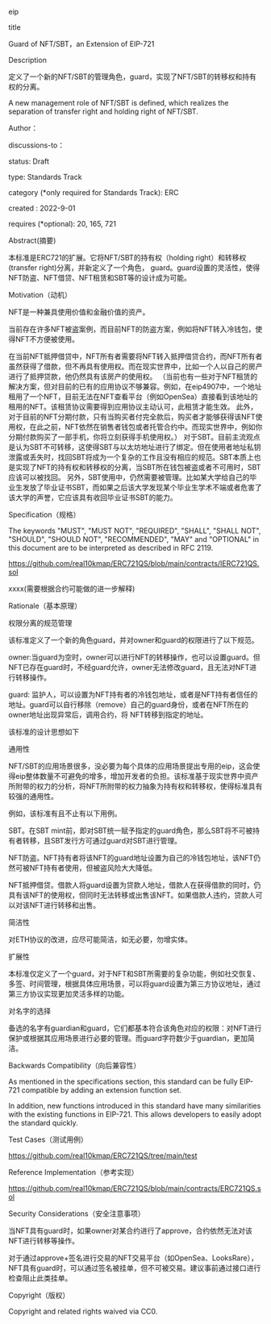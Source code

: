 
eip

title

Guard of NFT/SBT，an Extension of EIP-721

Description

定义了一个新的NFT/SBT的管理角色，guard，实现了NFT/SBT的转移权和持有权的分离。

A new management role of NFT/SBT is defined, which realizes the separation of transfer right and holding right of NFT/SBT.

Author：

discussions-to：

status: Draft	

type: Standards Track	

category (*only required for Standards Track): ERC	

created	: 2022-9-01

requires (*optional): 20, 165, 721

Abstract(摘要)

本标准是ERC721的扩展。它将NFT/SBT的持有权（holding right）和转移权(transfer right)分离，并新定义了一个角色， guard。guard设置的灵活性，使得NFT防盗、NFT借贷、NFT租赁和SBT等的设计成为可能。

Motivation（动机）

NFT是一种兼具使用价值和金融价值的资产。

当前存在许多NFT被盗案例，而目前NFT的防盗方案，例如将NFT转入冷钱包，使得NFT不方便被使用。

在当前NFT抵押借贷中，NFT所有者需要将NFT转入抵押借贷合约，而NFT所有者虽然获得了借款，但不再具有使用权。而在现实世界中，比如一个人以自己的房产进行了抵押贷款，他仍然具有该房产的使用权。
（当前也有一些对于NFT租赁的解决方案，但对目前的已有的应用协议不够兼容。例如，在eip4907中，一个地址租用了一个NFT，目前无法在NFT查看平台（例如OpenSea）直接看到该地址的租用的NFT。该租赁协议需要得到应用协议主动认可，此租赁才能生效。
此外，对于目前的NFT分期付款，只有当购买者付完全款后，购买者才能够获得该NFT使用权，在此之前，NFT依然在销售者钱包或者托管合约中。而现实世界中，例如你分期付款购买了一部手机，你将立刻获得手机使用权。）
对于SBT。目前主流观点是认为SBT不可转移，这使得SBT与以太坊地址进行了绑定。但在使用者地址私钥泄露或丢失时，找回SBT将成为一个复杂的工作且没有相应的规范。SBT本质上也是实现了NFT的持有权和转移权的分离，当SBT所在钱包被盗或者不可用时，SBT应该可以被找回。
另外，SBT使用中，仍然需要被管理。比如某大学给自己的毕业生发放了毕业证书SBT，而如果之后该大学发现某个毕业生学术不端或者危害了该大学的声誉，它应该具有收回毕业证书SBT的能力。

Specification（规格）

The keywords "MUST", "MUST NOT", "REQUIRED", "SHALL", "SHALL NOT", "SHOULD", "SHOULD NOT", "RECOMMENDED", "MAY" and "OPTIONAL" in this document are to be interpreted as described in RFC 2119.

https://github.com/real10kmap/ERC721QS/blob/main/contracts/IERC721QS.sol

xxxx(需要根据合约可能做的进一步解释)

Rationale（基本原理）

权限分离的规范管理

该标准定义了一个新的角色guard，并对owner和guard的权限进行了以下规范。

owner:当guard为空时，owner可以进行NFT的转移操作，也可以设置guard。但NFT已存在guard时，不经guard允许，owner无法修改guard，且无法对NFT进行转移操作。

guard: 监护人，可以设置为NFT持有者的冷钱包地址，或者是NFT持有者信任的地址。guard可以自行移除（remove）自己的guard身份，或者在NFT所在的owner地址出现异常后，调用合约，将 NFT转移到指定的地址。

该标准的设计思想如下

通用性

NFT/SBT的应用场景很多，没必要为每个具体的应用场景提出专用的eip，这会使得eip整体数量不可避免的增多，增加开发者的负担。该标准基于现实世界中资产所附带的权力的分析，将NFT所附带的权力抽象为持有权和转移权，使得标准具有较强的通用性。

例如，该标准有且不止有以下用例。

SBT。在SBT mint前，即对SBT统一赋予指定的guard角色，那么SBT将不可被持有者转移，且SBT发行方可通过guard对SBT进行管理。

NFT防盗。NFT持有者将该NFT的guard地址设置为自己的冷钱包地址，该NFT仍然可被NFT持有者使用，但被盗风险大大降低。

NFT抵押借贷。借款人将guard设置为贷款人地址，借款人在获得借款的同时，仍具有该NFT的使用权，但同时无法转移或出售该NFT。如果借款人违约，贷款人可以对该NFT进行转移和出售。

简洁性

对ETH协议的改进，应尽可能简洁，如无必要，勿增实体。

扩展性

本标准仅定义了一个guard，对于NFT和SBT所需要的复杂功能，例如社交恢复、多签、时间管理，根据具体应用场景，可以将guard设置为第三方协议地址，通过第三方协议实现更加灵活多样的功能。

对名字的选择

备选的名字有guardian和guard，它们都基本符合该角色对应的权限：对NFT进行保护或根据其应用场景进行必要的管理。而guard字符数少于guardian，更加简洁。

Backwards Compatibility（向后兼容性）

As mentioned in the specifications section, this standard can be fully EIP-721 compatible by adding an extension function set.

In addition, new functions introduced in this standard have many similarities with the existing functions in EIP-721. This allows developers to easily adopt the standard quickly.

Test Cases（测试用例）

https://github.com/real10kmap/ERC721QS/tree/main/test 

Reference Implementation（参考实现）

https://github.com/real10kmap/ERC721QS/blob/main/contracts/ERC721QS.sol

Security Considerations（安全注意事项）

当NFT具有guard时，如果owner对某合约进行了approve，合约依然无法对该NFT进行转移等操作。

对于通过approve+签名进行交易的NFT交易平台（如OpenSea、LooksRare），NFT具有guard时，可以通过签名被挂单，但不可被交易。建议事前通过接口进行检查阻止此类挂单。

Copyright（版权）

Copyright and related rights waived via CC0.
